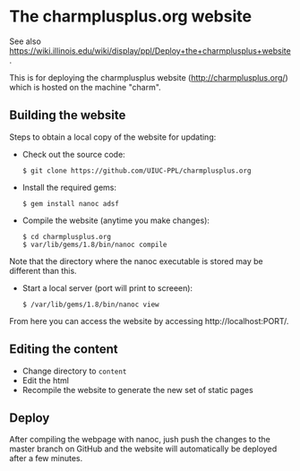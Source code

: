 # The charmplusplus.org website

See also https://wiki.illinois.edu/wiki/display/ppl/Deploy+the+charmplusplus+website.

This is for deploying the charmplusplus website (http://charmplusplus.org/) which is hosted on the machine "charm". 


##  Building the website
Steps to obtain a local copy of the website for updating:

- Check out the source code:

      $ git clone https://github.com/UIUC-PPL/charmplusplus.org
  
- Install the required gems:

      $ gem install nanoc adsf

- Compile the website (anytime you make changes): 

      $ cd charmplusplus.org
      $ var/lib/gems/1.8/bin/nanoc compile
    
Note that the directory where the nanoc executable is stored may be different than this.

- Start a local server (port will print to screeen):

      $ /var/lib/gems/1.8/bin/nanoc view
    
From here you can access the website by accessing http://localhost:PORT/.

## Editing the content

- Change directory to `content`
- Edit the html
- Recompile the website to generate the new set of static pages

## Deploy

After compiling the webpage with nanoc, jush push the changes to the master branch on GitHub and the website will automatically be deployed after a few minutes.
